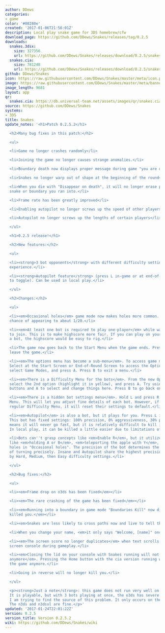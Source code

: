 ```yaml
---
author: DDews
categories:
- game
color: '#00280e'
created: '2017-01-06T21:56:01Z'
description: Local play snake game for 3DS homebrew/cfw
download_page: https://github.com/DDews/Snakes/releases/tag/0.2.5
downloads:
  snakes.3dsx:
    size: 327356
    url: https://github.com/DDews/Snakes/releases/download/0.2.5/snakes.3dsx
  snakes.cia:
    size: 781248
    url: https://github.com/DDews/Snakes/releases/download/0.2.5/snakes.cia
github: DDews/Snakes
icon: https://raw.githubusercontent.com/DDews/Snakes/master/meta/icon.png
image: https://raw.githubusercontent.com/DDews/Snakes/master/meta/banner.png
image_length: 9681
layout: app
qr:
  snakes.cia: https://db.universal-team.net/assets/images/qr/snakes.cia.png
source: https://github.com/DDews/Snakes
systems:
- 3DS
title: Snakes
update_notes: '<h1>Patch 0.2.5.2</h1>

  <h2>Many bug fixes in this patch:</h2>

  <ul>

  <li>Game no longer crashes randomly</li>

  <li>Joining the game no longer causes strange anomalies.</li>

  <li>Boundary death now displays proper message during game "you are dead (Boundary)"</li>

  <li>Snakes no longer warp out of shape at the beginning of the round</li>

  <li>When you die with "Disappear on death", it will no longer erase part of the
  snake or boundary you ran into.</li>

  <li>Frame rate has been greatly improved</li>

  <li>Enabling autopilot no longer screws up the speed of other players</li>

  <li>Autopilot no longer screws up the lengths of certain players</li>

  </ul>

  <h1>0.2.5 release!</h1>

  <h2>New features:</h2>

  <ul>

  <li><strong>3 bot opponents</strong> with different difficulty settings for one-player
  experience.</li>

  <li><strong>Autopilot feature</strong> (press L in-game or at end-of-round screen
  to toggle). Can be used in local play.</li>

  </ul>

  <h2>Changes:</h2>

  <ul>

  <li><em>Occasional holes</em> game mode now makes holes more common. Went from 1/80
  chance of appearing to about 1/20.</li>

  <li><em>At least one bot is required to play one-player</em> while waiting for others
  to join. This is to make highscore more fair. If you can play on your own without
  a bot, the highscore would be easy to rig.</li>

  <li>The game now goes back to the Start Menu when the game ends. Press start to
  leave the game.</li>

  <li><em>The options menu has become a sub-menu</em>. To access game modes, press
  Select at the Start Screen or End-of-Round Screen to access the Options menu, then
  select Game Modes, and press A. Press B to exit a menu.</li>

  <li><em>There is a Difficulty Menu for the bots</em>. From the new Options Menu,
  select the 2nd option (highlight it in yellow), and press A. Try using direction
  buttons and A to select and change things here. Press B to go back one scene.</li>

  <li><em>There is a hidden bot settings menu</em>. Hold L and press R at the Difficulty
  Menu. This will let you adjust fine details of each bot. However, if you go to the
  regular Difficulty Menu, it will reset their settings to default.</li>

  <li><em>Autopilot</em> is also a bot, but it plays for you. Press L in-game to toggle.
  This bot has fixed settings: 100% precision, 0% aggressiveness, 30% patience. This
  means it will never go fast, but it is relatively difficult to kill in one-player.
  In local play, it can be killed a little easier due to limitations of its algorithm.</li>

  <li>Bots can''t grasp concepts like <em>Enable R</em>, but it utilizes common concepts
  like <em>holding A or B</em>, <em>teleporting the apple with Y</em>, and going through
  holes in "Occasional holes". The precision of the bot determines the likelihood
  of turning precisely. Insane and Autopilot share the highest precision, followed
  by Hard, Medium, then Easy difficulty settings.</li>

  </ul>

  <h2>Bug fixes:</h2>

  <ul>

  <li><em>Frame drop on o3ds has been fixed</em></li>

  <li><em>The rare crashing of the game has been fixed</em></li>

  <li><em>Running into a boundary in game mode "Boundaries Kill" now displays what
  killed you.</em></li>

  <li><em>Snakes are less likely to cross paths now and live to tell the tale.</em></li>

  <li>When you change your name, <em>it only says "Welcome, [name]" once</em>.</li>

  <li><em>The screen score no longer duplicates</em> when text scrolls on the bottom
  screen console during gameplay.</li>

  <li><em>Closing the lid on your console with Snakes running will not crash the game
  anymore</em>. Pressing the Home button with the cia version running will not crash
  the game anymore.</li>

  <li>Going in reverse will no longer kill you.</li>

  </ul>

  <p><strong>Just a note</strong>: this game does not run very well on old 3ds models.
  It is playable, but with 3 bots playing at once, the o3ds has severe frame-drop.
  I am trying to find the source of this problem. It only occurs on the o3ds and o3dsxl.
  The n3ds and n3dsxl are fine.</p>'
updated: '2017-01-24T22:01:22Z'
version: 0.2.5
version_title: Version 0.2.5.2
wiki: https://github.com/DDews/Snakes/wiki
---
```

